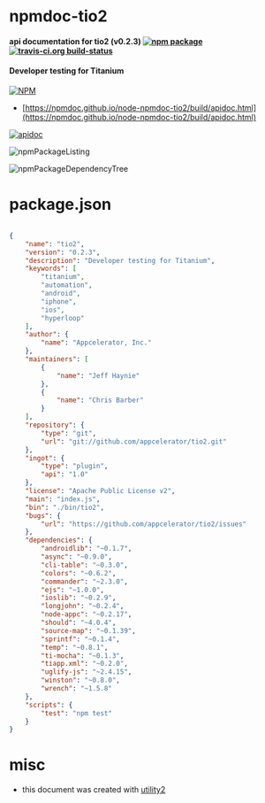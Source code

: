 # npmdoc-tio2

#### api documentation for  tio2 (v0.2.3)  [![npm package](https://img.shields.io/npm/v/npmdoc-tio2.svg?style=flat-square)](https://www.npmjs.org/package/npmdoc-tio2) [![travis-ci.org build-status](https://api.travis-ci.org/npmdoc/node-npmdoc-tio2.svg)](https://travis-ci.org/npmdoc/node-npmdoc-tio2)

#### Developer testing for Titanium

[![NPM](https://nodei.co/npm/tio2.png?downloads=true&downloadRank=true&stars=true)](https://www.npmjs.com/package/tio2)

- [https://npmdoc.github.io/node-npmdoc-tio2/build/apidoc.html](https://npmdoc.github.io/node-npmdoc-tio2/build/apidoc.html)

[![apidoc](https://npmdoc.github.io/node-npmdoc-tio2/build/screenCapture.buildCi.browser.%252Ftmp%252Fbuild%252Fapidoc.html.png)](https://npmdoc.github.io/node-npmdoc-tio2/build/apidoc.html)

![npmPackageListing](https://npmdoc.github.io/node-npmdoc-tio2/build/screenCapture.npmPackageListing.svg)

![npmPackageDependencyTree](https://npmdoc.github.io/node-npmdoc-tio2/build/screenCapture.npmPackageDependencyTree.svg)



# package.json

```json

{
    "name": "tio2",
    "version": "0.2.3",
    "description": "Developer testing for Titanium",
    "keywords": [
        "titanium",
        "automation",
        "android",
        "iphone",
        "ios",
        "hyperloop"
    ],
    "author": {
        "name": "Appcelerator, Inc."
    },
    "maintainers": [
        {
            "name": "Jeff Haynie"
        },
        {
            "name": "Chris Barber"
        }
    ],
    "repository": {
        "type": "git",
        "url": "git://github.com/appcelerator/tio2.git"
    },
    "ingot": {
        "type": "plugin",
        "api": "1.0"
    },
    "license": "Apache Public License v2",
    "main": "index.js",
    "bin": "./bin/tio2",
    "bugs": {
        "url": "https://github.com/appcelerator/tio2/issues"
    },
    "dependencies": {
        "androidlib": "~0.1.7",
        "async": "~0.9.0",
        "cli-table": "~0.3.0",
        "colors": "~0.6.2",
        "commander": "~2.3.0",
        "ejs": "~1.0.0",
        "ioslib": "~0.2.9",
        "longjohn": "~0.2.4",
        "node-appc": "~0.2.17",
        "should": "~4.0.4",
        "source-map": "~0.1.39",
        "sprintf": "~0.1.4",
        "temp": "~0.8.1",
        "ti-mocha": "~0.1.3",
        "tiapp.xml": "~0.2.0",
        "uglify-js": "~2.4.15",
        "winston": "~0.8.0",
        "wrench": "~1.5.8"
    },
    "scripts": {
        "test": "npm test"
    }
}
```



# misc
- this document was created with [utility2](https://github.com/kaizhu256/node-utility2)
